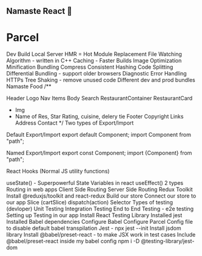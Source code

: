 ## Namaste React 🚀
# Parcel
Dev Build
Local Server
HMR = Hot Module Replacement
File Watching Algorithm - written in C++
Caching - Faster Builds
Image Optimization
Minification
Bundling
Compress
Consistent Hashing
Code Splitting
Differential Bundling - support older browsers
Diagnostic
Error Handling
HTTPs
Tree Shaking - remove unused code
Different dev and prod bundles
Namaste Food
/**

Header
Logo
Nav Items
Body
Search
RestaurantContainer
RestaurantCard
 - Img
 - Name of Res, Star Rating, cuisine, delery tie
Footer
Copyright
Links
Address
Contact */
Two types of Export/Import

Default Export/Import
export default Component; import Component from "path";

Named Export/Import
export const Component; import {Component} from "path";

React Hooks
(Normal JS utility functions)

useState() - Superpowerful State Variables in react
useEffect()
2 types Routing in web apps
Client Side Routing
Server Side Routing
Redux Toolkit
Install @reduxjs/toolkit and react-redux
Build our store
Connect our store to our app
Slice (cartSlice)
dispatch(action)
Selector
Types of testing (devloper)
Unit Testing
Integration Testing
End to End Testing - e2e testing
Setting up Testing in our app
Install React Testing Library
Installed jest
Installed Babel dependencies
Configure Babel
Configure Parcel Config file to disable default babel transpilation
Jest - npx jest --init
Install jsdom library
Install @babel/preset-react - to make JSX work in test cases
Include @babel/preset-react inside my babel config
npm i -D @testing-library/jest-dom